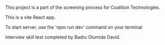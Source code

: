 This project is a part of the screening process for Coalition Technologies.

This is a vite React app.

To start server, use the 'npm run dev' command on your terminal

Interview skill test completed by Badru Olumide David.
